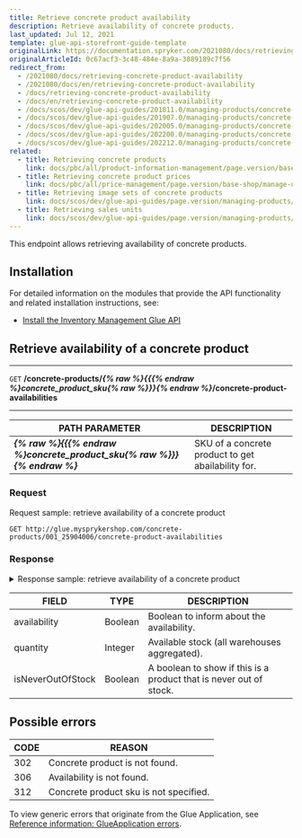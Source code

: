 ```yaml
---
title: Retrieve concrete product availability
description: Retrieve availability of concrete products.
last_updated: Jul 12, 2021
template: glue-api-storefront-guide-template
originalLink: https://documentation.spryker.com/2021080/docs/retrieving-concrete-product-availability
originalArticleId: 0c67acf3-3c48-484e-8a9a-3889189c7f56
redirect_from:
  - /2021080/docs/retrieving-concrete-product-availability
  - /2021080/docs/en/retrieving-concrete-product-availability
  - /docs/retrieving-concrete-product-availability
  - /docs/en/retrieving-concrete-product-availability
  - /docs/scos/dev/glue-api-guides/201811.0/managing-products/concrete-products/retrieving-concrete-product-availability.html
  - /docs/scos/dev/glue-api-guides/201907.0/managing-products/concrete-products/retrieving-concrete-product-availability.html
  - /docs/scos/dev/glue-api-guides/202005.0/managing-products/concrete-products/retrieving-concrete-product-availability.html
  - /docs/scos/dev/glue-api-guides/202200.0/managing-products/concrete-products/retrieving-concrete-product-availability.html
  - /docs/scos/dev/glue-api-guides/202212.0/managing-products/concrete-products/retrieving-concrete-product-availability.html
related:
  - title: Retrieving concrete products
    link: docs/pbc/all/product-information-management/page.version/base-shop/manage-using-glue-api/concrete-products/glue-api-retrieve-concrete-products.html
  - title: Retrieving concrete product prices
    link: docs/pbc/all/price-management/page.version/base-shop/manage-using-glue-api/retrieve-concrete-product-prices.html
  - title: Retrieving image sets of concrete products
    link: docs/scos/dev/glue-api-guides/page.version/managing-products/concrete-products/retrieving-image-sets-of-concrete-products.html
  - title: Retrieving sales units
    link: docs/scos/dev/glue-api-guides/page.version/managing-products/concrete-products/retrieving-sales-units.html
---
```


This endpoint allows retrieving availability of concrete products.


## Installation

For detailed information on the modules that provide the API functionality and related installation instructions, see:
* [Install the Inventory Management Glue API](/docs/pbc/all/warehouse-management-system/{{site.version}}/base-shop/install-and-upgrade/install-features/install-the-inventory-management-glue-api.html)



## Retrieve availability of a concrete product

---
`GET` **/concrete-products/*{% raw %}{{{% endraw %}concrete_product_sku{% raw %}}}{% endraw %}*/concrete-product-availabilities**

---

| PATH PARAMETER | DESCRIPTION |
| --- | --- |
| ***{% raw %}{{{% endraw %}concrete_product_sku{% raw %}}}{% endraw %}*** | SKU of a concrete product to get abailability for. |

### Request

Request sample: retrieve availability of a concrete product

`GET http://glue.mysprykershop.com/concrete-products/001_25904006/concrete-product-availabilities`


### Response


<details>
<summary markdown='span'>Response sample: retrieve availability of a concrete product</summary>

```json
{
    "data": [{
        "type": "concrete-product-availabilities",
        "id": "001_25904006",
        "attributes": {
            "availability": true,
            "quantity": 10,
            "isNeverOutOfStock": false
        },
        "links": {
            "self": "http://glue.mysprykershop.com/concrete-products/001_25904006/concrete-product-availabilities"
        }
    }],
    "links": {
        "self": "http://glue.mysprykershop.com/concrete-products/001_25904006/concrete-product-availabilities"
    }
}
```
</details>

<a name="concrete-product-availability-response-attributes"></a>

| FIELD | TYPE | DESCRIPTION |
| --- | --- | --- |
| availability | Boolean | Boolean to inform about the availability. |
| quantity|Integer|Available stock (all warehouses aggregated). |
| isNeverOutOfStock | Boolean | A boolean to show if this is a product that is never out of stock. |


## Possible errors

| CODE | REASON |
| --- | --- |
| 302   | Concrete product is not found. |
| 306 | Availability is not found. |
| 312 | Concrete product sku is not specified. |

To view generic errors that originate from the Glue Application, see [Reference information: GlueApplication errors](/docs/scos/dev/glue-api-guides/{{site.version}}/reference-information-glueapplication-errors.html).
